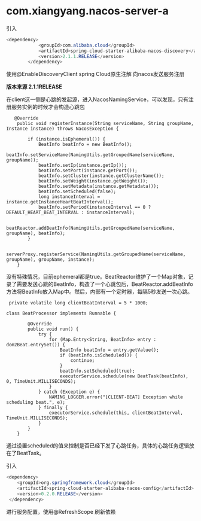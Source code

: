 # com.xiangyang.nacos-server-a
引入     

```java
<dependency>
            <groupId>com.alibaba.cloud</groupId>
            <artifactId>spring-cloud-starter-alibaba-nacos-discovery</artifactId>
            <version>2.1.1.RELEASE</version>
        </dependency>
```

 使用@EnableDiscoveryClient spring Cloud原生注解 向nacos发送服务注册

**版本来源 2.1.1RELEASE**

在client这一侧是心跳的发起源，进入NacosNamingService，可以发现，只有注册服务实例的时候才会构造心跳包

```
   @Override
    public void registerInstance(String serviceName, String groupName, Instance instance) throws NacosException {

        if (instance.isEphemeral()) {
            BeatInfo beatInfo = new BeatInfo();
            beatInfo.setServiceName(NamingUtils.getGroupedName(serviceName, groupName));
            beatInfo.setIp(instance.getIp());
            beatInfo.setPort(instance.getPort());
            beatInfo.setCluster(instance.getClusterName());
            beatInfo.setWeight(instance.getWeight());
            beatInfo.setMetadata(instance.getMetadata());
            beatInfo.setScheduled(false);
            long instanceInterval = instance.getInstanceHeartBeatInterval();
            beatInfo.setPeriod(instanceInterval == 0 ? DEFAULT_HEART_BEAT_INTERVAL : instanceInterval);

            beatReactor.addBeatInfo(NamingUtils.getGroupedName(serviceName, groupName), beatInfo);
        }

        serverProxy.registerService(NamingUtils.getGroupedName(serviceName, groupName), groupName, instance);
    }
```

 没有特殊情况，目前ephemeral都是true。BeatReactor维护了一个Map对象，记录了需要发送心跳的BeatInfo，构造了一个心跳包后，BeatReactor.addBeatInfo方法将BeatInfo放入Map中。然后，内部有一个定时器，每隔5秒发送一次心跳。 

```
 private volatile long clientBeatInterval = 5 * 1000;
 
class BeatProcessor implements Runnable {

        @Override
        public void run() {
            try {
                for (Map.Entry<String, BeatInfo> entry : dom2Beat.entrySet()) {
                    BeatInfo beatInfo = entry.getValue();
                    if (beatInfo.isScheduled()) {
                        continue;
                    }
                    beatInfo.setScheduled(true);
                    executorService.schedule(new BeatTask(beatInfo), 0, TimeUnit.MILLISECONDS);
                }
            } catch (Exception e) {
                NAMING_LOGGER.error("[CLIENT-BEAT] Exception while scheduling beat.", e);
            } finally {
                executorService.schedule(this, clientBeatInterval, TimeUnit.MILLISECONDS);
            }
        }
    }
```

 通过设置scheduled的值来控制是否已经下发了心跳任务，具体的心跳任务逻辑放在了BeatTask。 

引入   

```java
<dependency>
	<groupId>org.springframework.cloud</groupId>
    <artifactId>spring-cloud-starter-alibaba-nacos-config</artifactId>
    <version>0.2.0.RELEASE</version>
 </dependency>
```

 进行服务配置，使用@RefreshScope 刷新依赖


